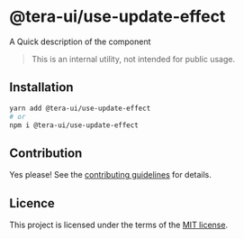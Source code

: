 # @tera-ui/use-update-effect

A Quick description of the component

> This is an internal utility, not intended for public usage.

## Installation

```sh
yarn add @tera-ui/use-update-effect
# or
npm i @tera-ui/use-update-effect
```

## Contribution

Yes please! See the
[contributing guidelines](https://github.com/nextui-org/nextui/blob/master/CONTRIBUTING.md)
for details.

## Licence

This project is licensed under the terms of the
[MIT license](https://github.com/nextui-org/nextui/blob/master/LICENSE).
